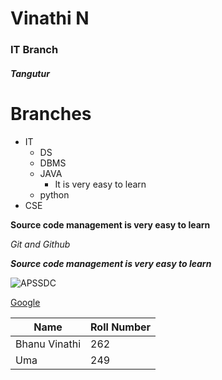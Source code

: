 # Vinathi N
### IT Branch

##### Tangutur


# Branches

- IT
  - DS
  - DBMS
  - JAVA
    - It is very easy to learn
  - python
- CSE

**Source code management is very easy to learn**

*Git and Github*

***Source code management is very easy to learn***

![APSSDC](https://tse2.mm.bing.net/th?id=OIP.odvHqADMdA6hNT9F7ngMigHaHa&pid=Api&P=0&w=300&h=300)

[Google](htts://www.google.com/)

Name|Roll Number
---|---
Bhanu Vinathi|262
Uma|249
